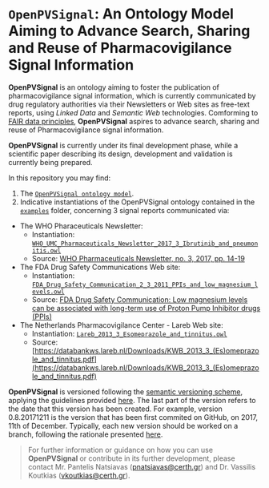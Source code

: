 # `OpenPVSignal`: An Ontology Model Aiming to Advance Search, Sharing and Reuse of Pharmacovigilance Signal Information
**OpenPVSignal** is an ontology aiming to foster the publication of pharmacovigilance signal information, which is currently communicated by drug regulatory authorities via their Newsletters or Web sites as free-text reports, using *Linked Data* and *Semantic Web* technologies. Comforming to [FAIR data principles](https://www.force11.org/group/fairgroup/fairprinciples), **OpenPVSignal** aspires to advance search, sharing and reuse of Pharmacovigilance signal information.

**OpenPVSignal** is currently under its final development phase, while a scientific paper describing its design, development and validation is currently being prepared.

In this repository you may find:
1. The [`OpenPVSignal ontology model`](OpenPVSignal.owl).
2. Indicative instantiations of the OpenPVSignal ontology contained in the [`examples`](examples) folder, concerning 3 signal reports communicated via:
- The WHO Pharaceuticals Newsletter:
  - Instantiation: [`WHO_UMC_Pharmaceuticals_Newsletter_2017_3_Ibrutinib_and_pneumonitis.owl`](examples/WHO_UMC_Pharmaceuticals_Newsletter_2017_3_Ibrutinib_and_pneumonitis.owl)
  - Source: [WHO Pharmaceuticals Newsletter, no. 3, 2017, pp. 14-19](http://apps.who.int/iris/bitstream/10665/258799/1/WPN-2017-03-eng.pdf?ua=1)
- The FDA Drug Safety Communications Web site:
  - Instantiation: [`FDA_Drug_Safety_Communication_2_3_2011_PPIs_and_low_magnesium_levels.owl`](examples/FDA_Drug_Safety_Communication_2_3_2011_PPIs_and_low_magnesium_levels.owl)
  - Source: [FDA Drug Safety Communication: Low magnesium levels can be associated with long-term use of Proton Pump Inhibitor drugs (PPIs)](https://www.fda.gov/Drugs/DrugSafety/ucm245011.htm)
- The Netherlands Pharmacovigilance Center - Lareb Web site:
  - Instantiation: [`Lareb_2013_3_Esomeprazole_and_tinnitus.owl`](examples/Lareb_2013_3_Esomeprazole_and_tinnitus.owl)
  - Source: [https://databankws.lareb.nl/Downloads/KWB_2013_3_(Es)omeprazole_and_tinnitus.pdf](https://databankws.lareb.nl/Downloads/KWB_2013_3_(Es)omeprazole_and_tinnitus.pdf)

**OpenPVSignal** is versioned following the [semantic versioning scheme](https://semver.org/), applying the guidelines provided [here](https://github.com/dbrock/semver-howto/blob/master/README.md). The last part of the version refers to the date that this version has been created. For example, version 0.8.20171211 is the version that has been first commited on GitHub, on 2017, 11th of December. Typically, each new version should be worked on a branch, following the rationale presented [here](http://nvie.com/posts/a-successful-git-branching-model/).

> For further information or guidance on how you can use **OpenPVSignal** or contribute in its further development, please contact Mr. Pantelis Natsiavas (pnatsiavas@certh.gr) and Dr. Vassilis Koutkias (vkoutkias@certh.gr).
